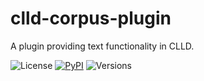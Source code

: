 # clld-corpus-plugin

A plugin providing text functionality in CLLD.

![License](https://img.shields.io/github/license/fmatter/clld-corpus-plugin)
[![PyPI](https://img.shields.io/pypi/v/clld-corpus-plugin.svg)](https://pypi.org/project/clld-corpus-plugin)
![Versions](https://img.shields.io/pypi/pyversions/clld-corpus-plugin)